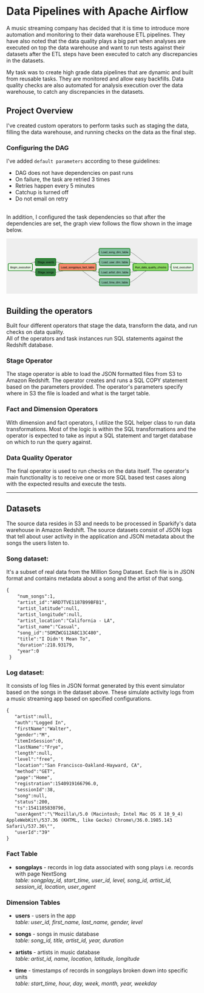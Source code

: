 # Data Pipelines with Apache Airflow

A music streaming company has decided that it is time to introduce more automation and monitoring to their data warehouse ETL pipelines.
They have also noted that the data quality plays a big part when analyses are executed on top the data warehouse and want to run tests against their datasets after the ETL steps have been executed to catch any discrepancies in the datasets.

My task was to create high grade data pipelines that are dynamic and built from reusable tasks. They are monitored and allow easy backfills. Data quality checks are also automated for analysis execution over the data warehouse, to catch any discrepancies in the datasets.

## Project Overview

I've created custom operators to perform tasks such as staging the data, filling the data warehouse, and running checks on the data as the final step.

### Configuring the DAG
I've added `default parameters` according to these guidelines:

* DAG does not have dependencies on past runs
* On failure, the task are retried 3 times
* Retries happen every 5 minutes
* Catchup is turned off
* Do not email on retry
<br>
In addition, I configured the task dependencies so that after the dependencies are set, the graph view follows the flow shown in the image below.

![image-dag](images/dag.png)

## Building the operators
Built four different operators that stage the data, transform the data, and run checks on data quality.<br>
All of the operators and task instances run SQL statements against the Redshift database. 

### Stage Operator
The stage operator is able to load the JSON formatted files from S3 to Amazon Redshift. The operator creates and runs a SQL COPY statement based on the parameters provided. The operator's parameters specify where in S3 the file is loaded and what is the target table.

### Fact and Dimension Operators
With dimension and fact operators, I utilize the SQL helper class to run data transformations. Most of the logic is within the SQL transformations and the operator is expected to take as input a SQL statement and target database on which to run the query against.

### Data Quality Operator
The final operator is used to run checks on the data itself. The operator's main functionality is to receive one or more SQL based test cases along with the expected results and execute the tests. 
<br>
<hr>

## Datasets
The source data resides in S3 and needs to be processed in Sparkify's data warehouse in Amazon Redshift. The source datasets consist of JSON logs that tell about user activity in the application and JSON metadata about the songs the users listen to.

### Song dataset:
It's a subset of real data from the Million Song Dataset. Each file is in JSON format and contains metadata about a song and the artist of that song. 

```
{
    "num_songs":1,
    "artist_id":"ARD7TVE1187B99BFB1",
    "artist_latitude":null,
    "artist_longitude":null,
    "artist_location":"California - LA",
    "artist_name":"Casual",
    "song_id":"SOMZWCG12A8C13C480",
    "title":"I Didn't Mean To",
    "duration":218.93179,
    "year":0
 }
 ```

### Log dataset:

It consists of log files in JSON format generated by this event simulator based on the songs in the dataset above. These simulate activity logs from a music streaming app based on specified configurations.

```
{
   "artist":null,
   "auth":"Logged In",
   "firstName":"Walter",
   "gender":"M",
   "itemInSession":0,
   "lastName":"Frye",
   "length":null,
   "level":"free",
   "location":"San Francisco-Oakland-Hayward, CA",
   "method":"GET",
   "page":"Home",
   "registration":1540919166796.0,
   "sessionId":38,
   "song":null,
   "status":200,
   "ts":1541105830796,
   "userAgent":"\"Mozilla\/5.0 (Macintosh; Intel Mac OS X 10_9_4) AppleWebKit\/537.36 (KHTML, like Gecko) Chrome\/36.0.1985.143 Safari\/537.36\"",
   "userId":"39"
}
```

### Fact Table
* **songplays** - records in log data associated with song plays i.e. records with page NextSong <br>
  *table: songplay_id, start_time, user_id, level, song_id, artist_id, session_id, location, user_agent*
### Dimension Tables
* **users** - users in the app<br>
  *table: user_id, first_name, last_name, gender, level*

* **songs** - songs in music database<br>
  *table: song_id, title, artist_id, year, duration*

* **artists** - artists in music database<br>
  *table: artist_id, name, location, latitude, longitude*

* **time** - timestamps of records in songplays broken down into specific units<br>
  *table: start_time, hour, day, week, month, year, weekday*

